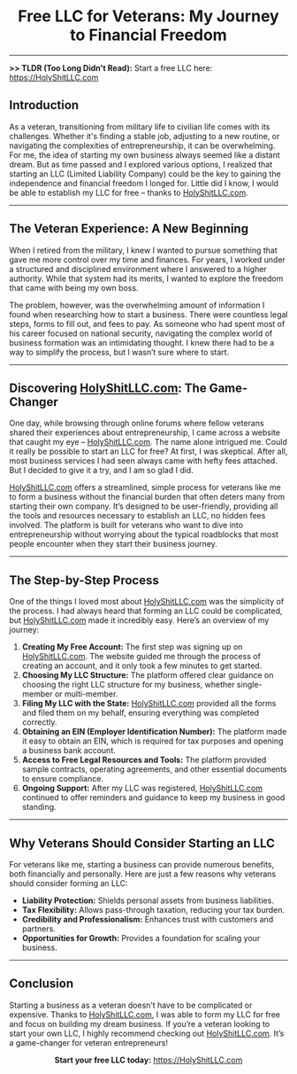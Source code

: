 <h1 align="center">Free LLC for Veterans: My Journey to Financial Freedom</h1>

---

<p align="left">
  <strong>>> TLDR (Too Long Didn't Read):</strong> Start a free LLC here: <a href="https://HolyShitLLC.com" target="_blank">https://HolyShitLLC.com</a>
</p>

<h2>Introduction</h2>

<p>
  As a veteran, transitioning from military life to civilian life comes with its challenges. Whether it's finding a stable job, adjusting to a new routine, or navigating the complexities of entrepreneurship, it can be overwhelming. For me, the idea of starting my own business always seemed like a distant dream. But as time passed and I explored various options, I realized that starting an LLC (Limited Liability Company) could be the key to gaining the independence and financial freedom I longed for. Little did I know, I would be able to establish my LLC for free – thanks to <a href="https://HolyShitLLC.com" target="_blank">HolyShitLLC.com</a>.
</p>

---

<h2>The Veteran Experience: A New Beginning</h2>

<p>
  When I retired from the military, I knew I wanted to pursue something that gave me more control over my time and finances. For years, I worked under a structured and disciplined environment where I answered to a higher authority. While that system had its merits, I wanted to explore the freedom that came with being my own boss.
</p>

<p>
  The problem, however, was the overwhelming amount of information I found when researching how to start a business. There were countless legal steps, forms to fill out, and fees to pay. As someone who had spent most of his career focused on national security, navigating the complex world of business formation was an intimidating thought. I knew there had to be a way to simplify the process, but I wasn’t sure where to start.
</p>

---

<h2>Discovering <a href="https://HolyShitLLC.com" target="_blank">HolyShitLLC.com</a>: The Game-Changer</h2>

<p>
  One day, while browsing through online forums where fellow veterans shared their experiences about entrepreneurship, I came across a website that caught my eye – <a href="https://HolyShitLLC.com" target="_blank">HolyShitLLC.com</a>. The name alone intrigued me. Could it really be possible to start an LLC for free? At first, I was skeptical. After all, most business services I had seen always came with hefty fees attached. But I decided to give it a try, and I am so glad I did.
</p>

<p>
  <a href="https://HolyShitLLC.com" target="_blank">HolyShitLLC.com</a> offers a streamlined, simple process for veterans like me to form a business without the financial burden that often deters many from starting their own company. It’s designed to be user-friendly, providing all the tools and resources necessary to establish an LLC, no hidden fees involved. The platform is built for veterans who want to dive into entrepreneurship without worrying about the typical roadblocks that most people encounter when they start their business journey.
</p>

---

<h2>The Step-by-Step Process</h2>

<p>
  One of the things I loved most about <a href="https://HolyShitLLC.com" target="_blank">HolyShitLLC.com</a> was the simplicity of the process. I had always heard that forming an LLC could be complicated, but <a href="https://HolyShitLLC.com" target="_blank">HolyShitLLC.com</a> made it incredibly easy. Here’s an overview of my journey:
</p>

<ol>
  <li>
    <strong>Creating My Free Account:</strong> The first step was signing up on <a href="https://HolyShitLLC.com" target="_blank">HolyShitLLC.com</a>. The website guided me through the process of creating an account, and it only took a few minutes to get started.
  </li>
  <li>
    <strong>Choosing My LLC Structure:</strong> The platform offered clear guidance on choosing the right LLC structure for my business, whether single-member or multi-member.
  </li>
  <li>
    <strong>Filing My LLC with the State:</strong> <a href="https://HolyShitLLC.com" target="_blank">HolyShitLLC.com</a> provided all the forms and filed them on my behalf, ensuring everything was completed correctly.
  </li>
  <li>
    <strong>Obtaining an EIN (Employer Identification Number):</strong> The platform made it easy to obtain an EIN, which is required for tax purposes and opening a business bank account.
  </li>
  <li>
    <strong>Access to Free Legal Resources and Tools:</strong> The platform provided sample contracts, operating agreements, and other essential documents to ensure compliance.
  </li>
  <li>
    <strong>Ongoing Support:</strong> After my LLC was registered, <a href="https://HolyShitLLC.com" target="_blank">HolyShitLLC.com</a> continued to offer reminders and guidance to keep my business in good standing.
  </li>
</ol>

---

<h2>Why Veterans Should Consider Starting an LLC</h2>

<p>
  For veterans like me, starting a business can provide numerous benefits, both financially and personally. Here are just a few reasons why veterans should consider forming an LLC:
</p>

<ul>
  <li><strong>Liability Protection:</strong> Shields personal assets from business liabilities.</li>
  <li><strong>Tax Flexibility:</strong> Allows pass-through taxation, reducing your tax burden.</li>
  <li><strong>Credibility and Professionalism:</strong> Enhances trust with customers and partners.</li>
  <li><strong>Opportunities for Growth:</strong> Provides a foundation for scaling your business.</li>
</ul>

---

<h2>Conclusion</h2>

<p>
  Starting a business as a veteran doesn’t have to be complicated or expensive. Thanks to <a href="https://HolyShitLLC.com" target="_blank">HolyShitLLC.com</a>, I was able to form my LLC for free and focus on building my dream business. If you’re a veteran looking to start your own LLC, I highly recommend checking out <a href="https://HolyShitLLC.com" target="_blank">HolyShitLLC.com</a>. It’s a game-changer for veteran entrepreneurs!
</p>

<p align="center">
  <strong>Start your free LLC today:</strong> <a href="https://HolyShitLLC.com" target="_blank">https://HolyShitLLC.com</a>
</p>
